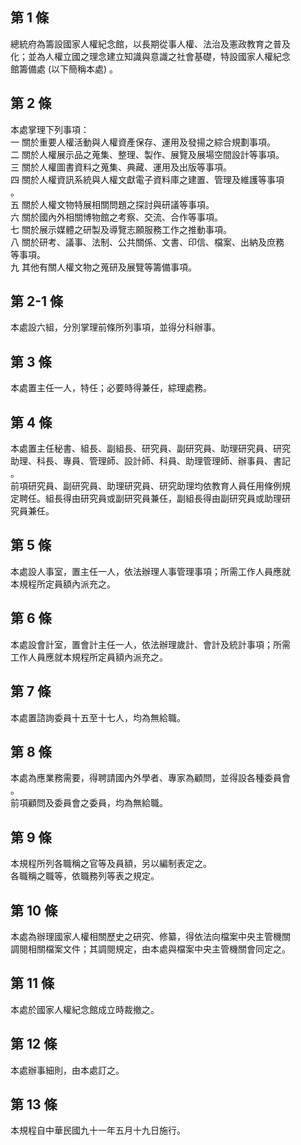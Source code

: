 第 1 條
-------
總統府為籌設國家人權紀念館，以長期從事人權、法治及憲政教育之普及  
化；並為人權立國之理念建立知識與意識之社會基礎，特設國家人權紀念  
館籌備處 (以下簡稱本處) 。

第 2 條
-------
本處掌理下列事項：  
一  關於重要人權活動與人權資產保存、運用及發揚之綜合規劃事項。  
二  關於人權展示品之蒐集、整理、製作、展覽及展場空間設計等事項。  
三  關於人權圖書資料之蒐集、典藏、運用及出版等事項。  
四  關於人權資訊系統與人權文獻電子資料庫之建置、管理及維護等事項  
    。  
五  關於人權文物特展相關問題之探討與研議等事項。  
六  關於國內外相關博物館之考察、交流、合作等事項。  
七  關於展示媒體之研製及導覽志願服務工作之推動事項。  
八  關於研考、議事、法制、公共關係、文書、印信、檔案、出納及庶務  
    等事項。  
九  其他有關人權文物之蒐研及展覽等籌備事項。

第 2-1 條
---------
本處設六組，分別掌理前條所列事項，並得分科辦事。

第 3 條
-------
本處置主任一人，特任；必要時得兼任，綜理處務。

第 4 條
-------
本處置主任秘書、組長、副組長、研究員、副研究員、助理研究員、研究  
助理、科長、專員、管理師、設計師、科員、助理管理師、辦事員、書記  
。  
前項研究員、副研究員、助理研究員、研究助理均依教育人員任用條例規  
定聘任。組長得由研究員或副研究員兼任，副組長得由副研究員或助理研  
究員兼任。

第 5 條
-------
本處設人事室，置主任一人，依法辦理人事管理事項；所需工作人員應就  
本規程所定員額內派充之。

第 6 條
-------
本處設會計室，置會計主任一人，依法辦理歲計、會計及統計事項；所需  
工作人員應就本規程所定員額內派充之。

第 7 條
-------
本處置諮詢委員十五至十七人，均為無給職。

第 8 條
-------
本處為應業務需要，得聘請國內外學者、專家為顧問，並得設各種委員會  
。  
前項顧問及委員會之委員，均為無給職。

第 9 條
-------
本規程所列各職稱之官等及員額，另以編制表定之。  
各職稱之職等，依職務列等表之規定。

第 10 條
--------
本處為辦理國家人權相關歷史之研究、修纂，得依法向檔案中央主管機關  
調閱相關檔案文件；其調閱規定，由本處與檔案中央主管機關會同定之。

第 11 條
--------
本處於國家人權紀念館成立時裁撤之。

第 12 條
--------
本處辦事細則，由本處訂之。

第 13 條
--------
本規程自中華民國九十一年五月十九日施行。

